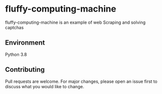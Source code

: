 # fluffy-computing-machine
fluffy-computing-machine is an example of web Scraping and solving captchas

## Environment
Python 3.8

## Contributing
Pull requests are welcome. For major changes, please open an issue first to discuss what you would like to change.

